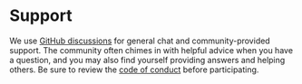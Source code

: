 # Support

We use [GitHub discussions](https://github.com/SaladTechnologies/saladcloud-job-queues-sdk/discussions) for general chat and community-provided support. The community often chimes in with helpful advice when you have a question, and you may also find yourself providing answers and helping others. Be sure to review the [code of conduct](./CODE_OF_CONDUCT.md) before participating.
